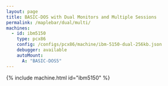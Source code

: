 ```yaml
---
layout: page
title: BASIC-DOS with Dual Monitors and Multiple Sessions
permalink: /maplebar/dual/multi/
machines:
  - id: ibm5150
    type: pcx86
    config: /configs/pcx86/machine/ibm-5150-dual-256kb.json
    debugger: available
    autoMount:
      A: "BASIC-DOS5"
---
```


{% include machine.html id="ibm5150" %}

